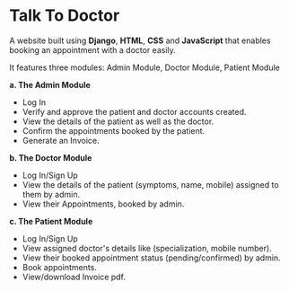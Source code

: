 # Talk To Doctor

A website built using **Django**, **HTML**, **CSS** and **JavaScript** that enables booking an appointment with a doctor easily.
<br>

It features three modules: Admin Module, Doctor Module, Patient Module

**a. The Admin Module**
- Log In
- Verify and approve the patient and doctor accounts created.
- View the details of the patient as well as the doctor.
- Confirm the appointments booked by the patient.
- Generate an Invoice.

**b. The Doctor Module**
- Log In/Sign Up
- View the details of the patient (symptoms, name, mobile) assigned to them by admin.
- View their Appointments, booked by admin.

**c. The Patient Module**
- Log In/Sign Up
- View assigned doctor's details like (specialization, mobile number).
- View their booked appointment status (pending/confirmed) by admin.
- Book appointments.
- View/download Invoice pdf.




